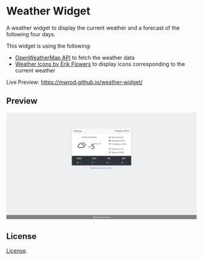 # Weather Widget

A weather widget to display the current weather and a forecast of the following four days.

This widget is using the following:
* [OpenWeatherMap API](https://openweathermap.org/api) to fetch the weather data 
* [Weather Icons by Erik Flowers](http://erikflowers.github.io/weather-icons/) to display icons corresponding to the current weather

Live Preview: <https://mwrod.github.io/weather-widget/>

## Preview

[![Preview](preview.png?raw=true)](https://mwrod.github.io/random-quotes/)


## License

[License](LICENSE).
